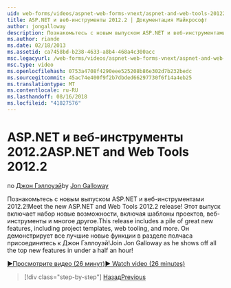 ```yaml
---
uid: web-forms/videos/aspnet-web-forms-vnext/aspnet-and-web-tools-20122
title: ASP.NET и веб-инструменты 2012.2 | Документация Майкрософт
author: jongalloway
description: Познакомьтесь с новым выпуском ASP.NET и веб-инструментами 2012.2! Этот выпуск включает набор новые возможности, включая шаблоны проектов, веб-инструменты и многое другое. Джо...
ms.author: riande
ms.date: 02/18/2013
ms.assetid: ca7458bd-b238-4633-a8b4-468a4c300acc
msc.legacyurl: /web-forms/videos/aspnet-web-forms-vnext/aspnet-and-web-tools-20122
msc.type: video
ms.openlocfilehash: 0753a4708f4290eee525208b86e302d7b232bedc
ms.sourcegitcommit: 45ac74e400f9f2b7dbded66297730f6f14a4eb25
ms.translationtype: MT
ms.contentlocale: ru-RU
ms.lasthandoff: 08/16/2018
ms.locfileid: "41827576"
---
```

<a name="aspnet-and-web-tools-20122"></a><span data-ttu-id="0bb92-105">ASP.NET и веб-инструменты 2012.2</span><span class="sxs-lookup"><span data-stu-id="0bb92-105">ASP.NET and Web Tools 2012.2</span></span>
====================
<span data-ttu-id="0bb92-106">по [Джон Гэллоуэй](https://github.com/jongalloway)</span><span class="sxs-lookup"><span data-stu-id="0bb92-106">by [Jon Galloway](https://github.com/jongalloway)</span></span>

<span data-ttu-id="0bb92-107">Познакомьтесь с новым выпуском ASP.NET и веб-инструментами 2012.2!</span><span class="sxs-lookup"><span data-stu-id="0bb92-107">Meet the new ASP.NET and Web Tools 2012.2 release!</span></span> <span data-ttu-id="0bb92-108">Этот выпуск включает набор новые возможности, включая шаблоны проектов, веб-инструменты и многое другое.</span><span class="sxs-lookup"><span data-stu-id="0bb92-108">This release includes a pile of great new features, including project templates, web tooling, and more.</span></span> <span data-ttu-id="0bb92-109">Он демонстрирует все лучшие новые функции в разделе полчаса присоединитесь к Джон Гэллоуэй!</span><span class="sxs-lookup"><span data-stu-id="0bb92-109">Join Jon Galloway as he shows off all the top new features in under a half an hour!</span></span>

[<span data-ttu-id="0bb92-110">&#9654;Просмотрите видео (26 минут)</span><span class="sxs-lookup"><span data-stu-id="0bb92-110">&#9654; Watch video (26 minutes)</span></span>](https://channel9.msdn.com/Blogs/ASP-NET-Site-Videos/aspnet-and-web-tools-20122)

> [!div class="step-by-step"]
> [<span data-ttu-id="0bb92-111">Назад</span><span class="sxs-lookup"><span data-stu-id="0bb92-111">Previous</span></span>](getting-started-with-the-next-version-of-aspnet.md)
